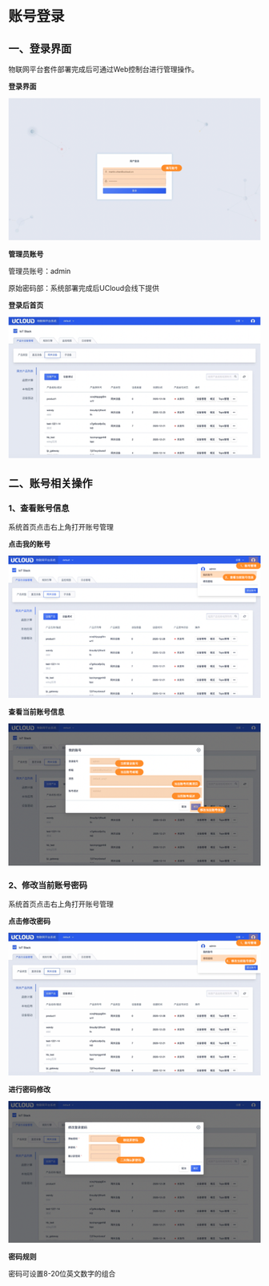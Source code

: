 # 账号登录

## 一、登录界面

物联网平台套件部署完成后可通过Web控制台进行管理操作。

**登录界面**

![账号登录-1](../../images/账号登录-1.png)



**管理员账号**

管理员账号：admin

原始密码部：系统部署完成后UCloud会线下提供



**登录后首页**

![图片](../../images/账号登录-2.png)



## 二、账号相关操作

### 1、查看账号信息

系统首页点击右上角打开账号管理

**点击我的账号**

![图片](../../images/账号登录-3.png)



**查看当前账号信息**

![图片](../../images/账号登录-4.png)



### 2、修改当前账号密码

系统首页点击右上角打开账号管理

**点击修改密码**

![图片](../../images/账号登录-5.png)



**进行密码修改**

![图片](../../images/账号登录-6.png)



**密码规则**

密码可设置8-20位英文数字的组合